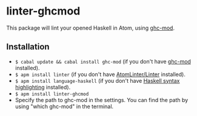 # linter-ghcmod

This package will lint your opened Haskell in Atom, using [ghc-mod](http://www.mew.org/~kazu/proj/ghc-mod/en/).

## Installation

* `$ cabal update && cabal install ghc-mod` (if you don't have [ghc-mod](http://www.mew.org/~kazu/proj/ghc-mod/en/) installed).
* `$ apm install linter` (if you don't have [AtomLinter/Linter](https://github.com/AtomLinter/Linter) installed).
* `$ apm install language-haskell` (if you don't have [Haskell syntax highlighting](https://github.com/jroesch/language-haskell) installed).
* `$ apm install linter-ghcmod`
* Specify the path to ghc-mod in the settings.  You can find the path by using "which ghc-mod" in the terminal.
